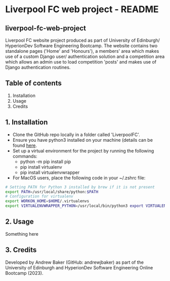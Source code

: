 # Liverpool FC web project - README
## liverpool-fc-web-project
Liverpool FC website project produced as part of University of Edinburgh/ 
HyperionDev Software Engineering Bootcamp. The website contains two standalone 
pages ('Home' and 'Honours'), a members' area which makes use of a custom
Django user/ authentication solution and a competition area which allows an
admin use to load competition 'posts' and makes use of Django authentication
routines.

## Table of contents
1. Installation
2. Usage
3. Credits

## 1. Installation
* Clone the GitHub repo locally in a folder called 'LiverpoolFC'.
* Ensure you have python3 installed on your machine (details can be found [here](https://www.python.org).
* Set up a virtual environment for the project by running the following commands:
  * python -m pip install pip
  * pip install virtualenv
  * pip install virtualenvwrapper
* For MacOS users, place the following code in your ~/.zshrc file:

```bash
# Setting PATH for Python 3 installed by brew if it is not present
export PATH=/usr/local/share/python:$PATH
# Configuration for virtualenv
export WORKON_HOME=$HOME/.virtualenvs
export VIRTUALENVWRAPPER_PYTHON=/usr/local/bin/python3 export VIRTUALENVWRAPPER_VIRTUALENV=/usr/local/bin/virtualenv source /usr/local/bin/virtualenvwrapper.sh
```

## 2. Usage
Something here

## 3. Credits
Developed by Andrew Baker (GitHub: andrewjbaker) as part of the University of 
Edinburgh and HyperionDev Software Engineering Online Bootcamp (2023).
